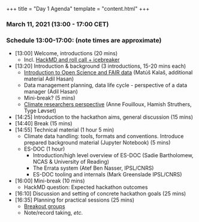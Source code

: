 +++
title = "Day 1 Agenda"
template = "content.html"
+++

### March 11, 2021 (13:00 - 17:00 CET)


### Schedule 13:00-17:00: (note times are approximate)

- [13:00] Welcome, introductions (20 mins)
    - Incl. [HackMD and roll call + icebreaker](https://hackmd.io/YzxHctGbSDmLdmaR01yQAQ?edit)
- [13:20] Introduction & background (3 introductions, 15-20 mins each)
    - [Introduction to Open Science and FAIR data](https://docs.google.com/presentation/d/1KDlvWZ5dUxFv6JL7K5dJzVQayF0g9oOR55xSRm71yu0/edit?usp=sharing) (Matúš Kalaš, additional material Adil Hasan) 
    - Data management planning, data life cycle - perspective of a data manager (Adil Hasan)
    - Mini-break? (5 mins)
    - [Climate researchers perspective](https://docs.google.com/presentation/d/1AzbC9PWqZnro3wepKcs-kGNFB69BQqJ-1JCYeNgwu5M/edit?usp=sharing) (Anne Fouilloux, Hamish Struthers, Tyge Løvset)
- [14:25] Introduction to the hackathon aims, general discussion (15 mins)
- [14:40] Break (15 mins) 
- [14:55] Technical material (1 hour 5 min)
    - Climate data handling: tools, formats and conventions. Introduce prepared background material (Jupyter Notebook) (5 mins)
    - ES-DOC (1 hour)
        - Introduction/high level overview of ES-DOC (Sadie Bartholomew, NCAS & University of Reading)
        - The Errata system (Atef Ben Nasser, IPSL/CNRS) 
        - ES-DOC tooling and internals (Mark Greenslade IPSL/CNRS)
- [16:00] Mini-break (10 mins)
    - HackMD question: Expected hackathon outcomes
- [16:10] Discussion and setting of concrete hackathon goals (25 mins) 
- [16:35] Planning for practical sessions (25 mins)
    - [Breakout groups](https://docs.google.com/presentation/d/1hISKBsIRhCfTDdMeRA96lg6IC6YzNu_bvo0KhpOQzb0/edit?usp=sharing)
    - Note/record taking, _etc._
 



